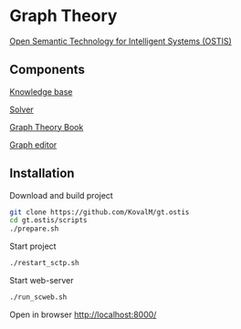 # Graph Theory

<a href="http://ims.ostis.net/">Open Semantic Technology for Intelligent Systems (OSTIS)</a>

## Components

<a href="https://github.com/gt-ostis-dev/gt-knowledge-base">Knowledge base</a>

<a href="https://github.com/gt-ostis-dev/gt-knowledge-processing-machine">Solver</a>

<a href="https://github.com/gt-ostis-dev/gt-book">Graph Theory Book</a>

<a href="https://github.com/gt-ostis-dev/gt-ostis-drawings">Graph editor</a>

## Installation

Download and build project

```sh
git clone https://github.com/KovalM/gt.ostis
cd gt.ostis/scripts 
./prepare.sh     

```

Start project

```sh
./restart_sctp.sh 

```

Start web-server

```sh
./run_scweb.sh   

```

Open in browser <a href="http://localhost:8000/">http://localhost:8000/</a>